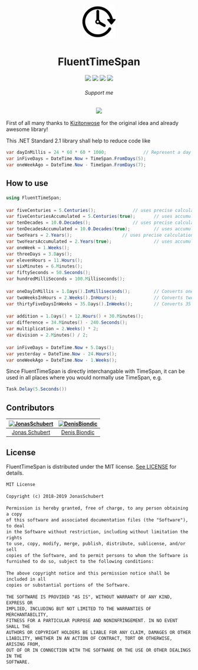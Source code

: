 <h1 align="center">
	<img width="90" src="logo.png" alt="timext">
</h1>

<p align="center"><h1 style="text-align: center;">FluentTimeSpan</h1></p>

<p align="center">
  <a href="https://www.nuget.org/packages/FluentTimeSpan/"><img src="https://img.shields.io/badge/nuget-0.5.0-blue.svg"/></a>
  <a href="https://opensource.org/licenses/MIT"><img src="https://img.shields.io/badge/License-MIT-blue.svg"/></a>
  <a href="http://makeapullrequest.com"><img src="https://img.shields.io/badge/PRs-welcome-brightgreen.svg"/></a>
  <a href="https://github.com/TimeXt/FluentTimeSpan/"><img src="https://img.shields.io/github/stars/TimeXt/FluentTimeSpan.svg"/></a>
</p>

<p align="center"><h6 style="text-align: center;">Support me</h6></p>

<p align="center">
  <a href="https://www.paypal.me/GuepardoApps"><img src="https://img.shields.io/badge/paypal-support-blue.svg"/></a>
</p>

First of all many thanks to [Kizitonwose](https://github.com/kizitonwose/Time) for the original idea and already awesome library!

This .NET Standard 2.1 library shall help to reduce code like

```C#
var dayInMillis = 24 * 60 * 60 * 1000;				// Represent a day in milliseconds
var inFiveDays = DateTime.Now + TimeSpan.FromDays(5);
var oneWeekAgo = DateTime.Now - TimeSpan.FromDays(7);
```

## How to use

```C#
using FluentTimeSpan;

var fiveCenturies = 5.Centuries();				// uses precise calculation: 		1 Century == 36500 days
var fiveCenturiesAccumulated = 5.Centuries(true);		// uses accumulated calculation: 	1 Century == 36525 days
var tenDecades = 10.0.Decades();				// uses precise calculation: 		1 Decade == 3650 days
var tenDecadesAccumulated = 10.0.Decades(true);			// uses accumulated calculation: 	1 Decade == 3652.5 days
var twoYears = 2.Years();					// uses precise calculation: 		1 Year == 365 days
var twoYearsAccumulated = 2.Years(true);		        // uses accumulated calculation: 	1 Year == 365.25 days
var oneWeek = 1.Weeks();
var threeDays = 3.Days();
var elevenHours = 11.Hours();
var sixMinutes = 6.Minutes();
var fiftySeconds = 50.Seconds();
var hundredMilliSeconds = 100.Milliseconds();

var oneDayInMillis = 1.Days().InMilliseconds();    		// Converts one day into milliseconds and returns the double value => 86400000
var twoWeeksInHours = 2.Weeks().InHours(); 		    	// Converts two weeks into hours and returns the double value => 336
var thirtyFiveDaysInWeeks = 35.Days().InWeeks(); 		// Converts 35 days into weeks and returns the double value => 5

var addition = 1.Days() + 12.Hours() + 30.Minutes();
var difference = 34.Minutes() - 240.Seconds();
var multiplication = 2.Weeks() * 2;
var division = 2.Minutes() / 2;

var inFiveDays = DateTime.Now + 5.Days();
var yesterday = DateTime.Now - 24.Hours();
var oneWeekAgo = DateTime.Now - 1.Weeks();
```

Since FluentTimeSpan is directly interchangable with TimeSpan, it can be used in all places where you would normally use TimeSpan, e.g.

```C#
Task.Delay(5.Seconds())
```

## Contributors

| [<img alt="JonasSchubert" src="https://avatars0.githubusercontent.com/u/21952813?v=4&s=117" width="117"/>](https://github.com/JonasSchubert) | [<img alt="DenisBiondic" src="https://avatars1.githubusercontent.com/u/3341262?v=4&s=117" width="117"/>](https://github.com/DenisBiondic) 
| :---------------------------------------------------------------------------------------------------------------------------------------: | :---------------------------------------------------------------------------------------------------------------------------------------: |
| [Jonas Schubert](https://github.com/JonasSchubert) | [Denis Biondic](https://github.com/DenisBiondic) |

## License

FluentTimeSpan is distributed under the MIT license. [See LICENSE](LICENSE.md) for details.

```
MIT License

Copyright (c) 2018-2019 JonasSchubert

Permission is hereby granted, free of charge, to any person obtaining a copy
of this software and associated documentation files (the "Software"), to deal
in the Software without restriction, including without limitation the rights
to use, copy, modify, merge, publish, distribute, sublicense, and/or sell
copies of the Software, and to permit persons to whom the Software is
furnished to do so, subject to the following conditions:

The above copyright notice and this permission notice shall be included in all
copies or substantial portions of the Software.

THE SOFTWARE IS PROVIDED "AS IS", WITHOUT WARRANTY OF ANY KIND, EXPRESS OR
IMPLIED, INCLUDING BUT NOT LIMITED TO THE WARRANTIES OF MERCHANTABILITY,
FITNESS FOR A PARTICULAR PURPOSE AND NONINFRINGEMENT. IN NO EVENT SHALL THE
AUTHORS OR COPYRIGHT HOLDERS BE LIABLE FOR ANY CLAIM, DAMAGES OR OTHER
LIABILITY, WHETHER IN AN ACTION OF CONTRACT, TORT OR OTHERWISE, ARISING FROM,
OUT OF OR IN CONNECTION WITH THE SOFTWARE OR THE USE OR OTHER DEALINGS IN THE
SOFTWARE.
```
